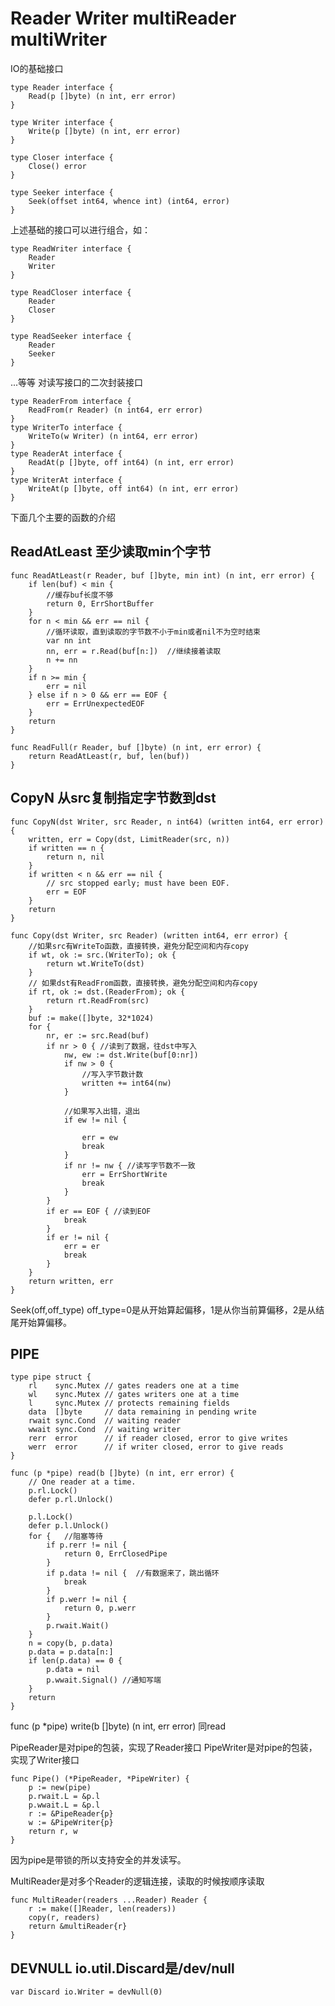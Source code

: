 Reader  Writer  multiReader multiWriter
=============
IO的基础接口
```
type Reader interface {
	Read(p []byte) (n int, err error)
}

type Writer interface {
	Write(p []byte) (n int, err error)
}

type Closer interface {
	Close() error
}

type Seeker interface {
	Seek(offset int64, whence int) (int64, error)
}
```

上述基础的接口可以进行组合，如：
```
type ReadWriter interface {
	Reader
	Writer
}

type ReadCloser interface {
	Reader
	Closer
}

type ReadSeeker interface {
	Reader
	Seeker
}
```
...等等
对读写接口的二次封装接口
```
type ReaderFrom interface {
	ReadFrom(r Reader) (n int64, err error)
}
type WriterTo interface {
	WriteTo(w Writer) (n int64, err error)
}
type ReaderAt interface {
	ReadAt(p []byte, off int64) (n int, err error)
}
type WriterAt interface {
	WriteAt(p []byte, off int64) (n int, err error)
}
```
下面几个主要的函数的介绍

ReadAtLeast 至少读取min个字节
------------------------------
```
func ReadAtLeast(r Reader, buf []byte, min int) (n int, err error) {
	if len(buf) < min {
		//缓存buf长度不够
		return 0, ErrShortBuffer
	}
	for n < min && err == nil {
		//循环读取，直到读取的字节数不小于min或者nil不为空时结束
		var nn int
		nn, err = r.Read(buf[n:])  //继续接着读取
		n += nn
	}
	if n >= min {
		err = nil
	} else if n > 0 && err == EOF {
		err = ErrUnexpectedEOF
	}
	return
}

func ReadFull(r Reader, buf []byte) (n int, err error) {
	return ReadAtLeast(r, buf, len(buf))
}
```

CopyN 从src复制指定字节数到dst
-----------
```
func CopyN(dst Writer, src Reader, n int64) (written int64, err error) {
	written, err = Copy(dst, LimitReader(src, n))
	if written == n {
		return n, nil
	}
	if written < n && err == nil {
		// src stopped early; must have been EOF.
		err = EOF
	}
	return
}

func Copy(dst Writer, src Reader) (written int64, err error) {
	//如果src有WriteTo函数，直接转换，避免分配空间和内存copy
	if wt, ok := src.(WriterTo); ok {
		return wt.WriteTo(dst)
	}
	// 如果dst有ReadFrom函数，直接转换，避免分配空间和内存copy
	if rt, ok := dst.(ReaderFrom); ok {
		return rt.ReadFrom(src)
	}
	buf := make([]byte, 32*1024)
	for {
		nr, er := src.Read(buf)
		if nr > 0 { //读到了数据，往dst中写入
			nw, ew := dst.Write(buf[0:nr])
			if nw > 0 {
				//写入字节数计数
				written += int64(nw)
			}
			
			//如果写入出错，退出
			if ew != nil {
				
				err = ew
				break
			}
			if nr != nw { //读写字节数不一致
				err = ErrShortWrite
				break
			}
		}
		if er == EOF { //读到EOF
			break
		}
		if er != nil {
			err = er
			break
		}
	}
	return written, err
}
```

Seek(off,off_type) off_type=0是从开始算起偏移，1是从你当前算偏移，2是从结尾开始算偏移。

PIPE
--------
```
type pipe struct {
	rl    sync.Mutex // gates readers one at a time
	wl    sync.Mutex // gates writers one at a time
	l     sync.Mutex // protects remaining fields
	data  []byte     // data remaining in pending write
	rwait sync.Cond  // waiting reader
	wwait sync.Cond  // waiting writer
	rerr  error      // if reader closed, error to give writes
	werr  error      // if writer closed, error to give reads
}

func (p *pipe) read(b []byte) (n int, err error) {
	// One reader at a time.
	p.rl.Lock()
	defer p.rl.Unlock()
 
	p.l.Lock()
	defer p.l.Unlock()
	for {   //阻塞等待
		if p.rerr != nil {
			return 0, ErrClosedPipe
		}
		if p.data != nil {  //有数据来了，跳出循环
			break
		}
		if p.werr != nil {
			return 0, p.werr
		}
		p.rwait.Wait() 
	}
	n = copy(b, p.data)
	p.data = p.data[n:]
	if len(p.data) == 0 {
		p.data = nil
		p.wwait.Signal() //通知写端
	}
	return
}
```
func (p *pipe) write(b []byte) (n int, err error) 同read

PipeReader是对pipe的包装，实现了Reader接口
PipeWriter是对pipe的包装，实现了Writer接口

```
func Pipe() (*PipeReader, *PipeWriter) {
	p := new(pipe)
	p.rwait.L = &p.l
	p.wwait.L = &p.l
	r := &PipeReader{p}
	w := &PipeWriter{p}
	return r, w
}
```
因为pipe是带锁的所以支持安全的并发读写。

MultiReader是对多个Reader的逻辑连接，读取的时候按顺序读取
```
func MultiReader(readers ...Reader) Reader {
	r := make([]Reader, len(readers))
	copy(r, readers)
	return &multiReader{r}
}
```

DEVNULL  io.util.Discard是/dev/null
-------
```
var Discard io.Writer = devNull(0)
```
